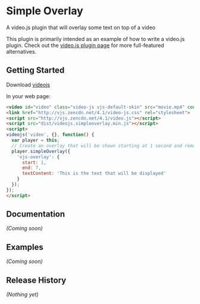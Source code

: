 # Simple Overlay

A video.js plugin that will overlay some text on top of a video

This plugin is primarily intended as an example of how to write a video.js plugin.
Check out the [video.js plugin page](https://github.com/videojs/video.js/wiki/Plugins) for more full-featured alternatives.

## Getting Started
Download [videojs](http://www.videojs.com/)

In your web page:

```html
<video id="video" class="video-js vjs-default-skin" src="movie.mp4" controls></video>
<link href="http://vjs.zencdn.net/4.1/video-js.css" rel="stylesheet">
<script src="http://vjs.zencdn.net/4.1/video.js"></script>
<script src="dist/videojs.simpleoverlay.min.js"></script>
<script>
videojs('video', {}, function() {
  var player = this;
  // Create an overlay that will be shown starting at 1 second and removed after 7 seconds
  player.simpleOverlay({
    'vjs-overlay': {
      start: 1,
      end: 7,
      textContent: 'This is the text that will be displayed'
    }
  });
});
</script>
```

## Documentation
_(Coming soon)_

## Examples
_(Coming soon)_

## Release History
_(Nothing yet)_
